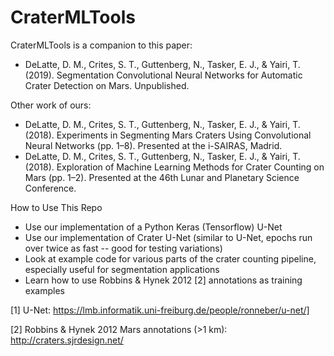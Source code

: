 # CraterMLTools

CraterMLTools is a companion to this paper:
- DeLatte, D. M., Crites, S. T., Guttenberg, N., Tasker, E. J., & Yairi, T. (2019). Segmentation Convolutional Neural Networks for Automatic Crater Detection on Mars. Unpublished.

Other work of ours:
- DeLatte, D. M., Crites, S. T., Guttenberg, N., Tasker, E. J., & Yairi, T. (2018). Experiments in Segmenting Mars Craters Using Convolutional Neural Networks (pp. 1–8). Presented at the i-SAIRAS, Madrid.
- DeLatte, D. M., Crites, S. T., Guttenberg, N., Tasker, E. J., & Yairi, T. (2018). Exploration of Machine Learning Methods for Crater Counting on Mars (pp. 1–2). Presented at the 46th Lunar and Planetary Science Conference. 

How to Use This Repo
- Use our implementation of a Python Keras (Tensorflow) U-Net 
- Use our implementation of Crater U-Net (similar to U-Net, epochs run over twice as fast -- good for testing variations)
- Look at example code for various parts of the crater counting pipeline, especially useful for segmentation applications
- Learn how to use Robbins & Hynek 2012 [2] annotations as training examples

[1] U-Net: https://lmb.informatik.uni-freiburg.de/people/ronneber/u-net/]

[2] Robbins & Hynek 2012 Mars annotations (>1 km): http://craters.sjrdesign.net/
